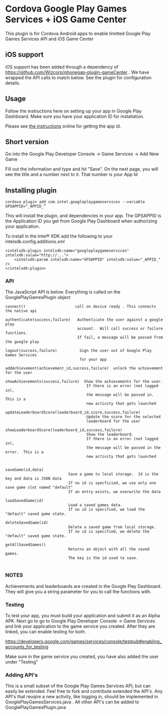 # Cordova Google Play Games Services + iOS Game Center

This plugin is for Cordova Android apps to enable limitted Google Play Games Services API and iOS Game Center

## iOS support

iOS support has been added through a dependency of <a href="https://github.com/Wizcorp/phonegap-plugin-gameCenter">https://github.com/Wizcorp/phonegap-plugin-gameCenter</a> .  We have wrapped the API calls to match below.  See the plugin for configuration details.

## Usage

Follow the instructions here on setting up your app in Google Play Dashboard.  Make sure you have your application ID for installation.

Please see <a href="https://developers.google.com/games/services/console/enabling" target="_blank">the instructions</a> online for getting the app id.

## Short version

Go into the Google Play Developer Console -> Game Services -> Add New Game

Fill out the information and type and hit "Save".  On the next page, you will see the title and a number next to it.  That number is your App Id

## Installing plugin

```
cordova plugin add com.intel.googleplaygameservices --variable GPSAPPID=“_APPID_”
```

This will install the plugin, and dependencies in your app.  The GPSAPPID is the Application ID you get from Google Play Dashboard when authorizing your application.


To install in the Intel® XDK add the following to your intelxdk.config.additions.xml

```
<intelxdk:plugin intelxdk:name="googleplaygameservices" intelxdk:value="http://...">
    <intelxdk:param intelxdk:name="GPSAPPID" intelxdk:value="_APPID_" />
</intelxdk:plugin>

```

### API
The JavaScript API is below.  Everything is called on the GooglePlayGamesPlugin object

```
connect()                      call on device ready . This connects the native api

authenticate(success,failure)   Authenticate the user against a google play
                                account.  Will call success or failure functions.
                                If fail, a message will be passed from the google play

logout(success,failure) 		 Sign the user out of Google Play Games Services
								 for your app

addAchievement(achievement_id,success,failure)  unlock the achievement for the user

showAchievements(success,failure)  Show the achievements for the user.
									If there is an error (not logged in),
									the message will be passed in.  This is a
									new activity that gets launched

updateLeaderboardScore(leaderboard_id,score,success,failure)
									Update the score for the selected
									leaderboard for the user

showLeaderboardScore(leaderboard_id,success,failure)
                                    Show the leaderboard.
                                    If there is an error (not logged in),
                                    the message will be passed in the error.  This is a
                                    new activity that gets launched


saveGame(id,data)
                            Save a game to local storage.  Id is the key and data is JSON data
                            If no id is specficied, we use only one save game slot named "default"
                            If an entry exists, we overwrite the data

loadSavedGame(id)
                            Load a saved games data.
                            If no id is specified, we load the "default" saved game state.

deleteSavedGame(id)
                            Delete a saved game from local storage.
                            If no id is specified, we delete the "default" saved game state.

getAllSavedGames()
                            Returns an object with all the saved games.
                            The key is the id used to save.


```


### NOTES

Achievements and leaderboards are created in the Google Play Dashboard.  They will give you a string parameter for you to call the functions with.


### Testing

To test your app, you must build your application and submit it as an Alpha APK.  Next go to go to Google Play Developer Console -> Game Services  and link your application to the game service you created.  After they are linked, you can enable testing for both.

https://developers.google.com/games/services/console/testpub#enabling_accounts_for_testing

Make sure in the game service you created, you have also added the user under "Testing"


### Adding API's

This is a small subset of the Google Play Games Services API, but can easily be extended.  Feel free to fork and contribute extended the API's.  Any API's that reuqire a new activity, like logging in, should be implemented in GooglePlayGamesServices.java .  All other API's can be added to GooglePlayGamesPlugin.java

